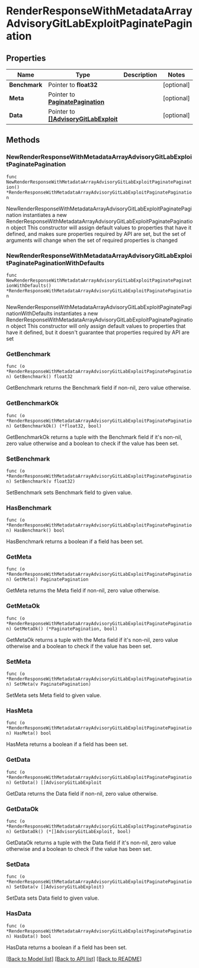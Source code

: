 # RenderResponseWithMetadataArrayAdvisoryGitLabExploitPaginatePagination

## Properties

Name | Type | Description | Notes
------------ | ------------- | ------------- | -------------
**Benchmark** | Pointer to **float32** |  | [optional] 
**Meta** | Pointer to [**PaginatePagination**](PaginatePagination.md) |  | [optional] 
**Data** | Pointer to [**[]AdvisoryGitLabExploit**](AdvisoryGitLabExploit.md) |  | [optional] 

## Methods

### NewRenderResponseWithMetadataArrayAdvisoryGitLabExploitPaginatePagination

`func NewRenderResponseWithMetadataArrayAdvisoryGitLabExploitPaginatePagination() *RenderResponseWithMetadataArrayAdvisoryGitLabExploitPaginatePagination`

NewRenderResponseWithMetadataArrayAdvisoryGitLabExploitPaginatePagination instantiates a new RenderResponseWithMetadataArrayAdvisoryGitLabExploitPaginatePagination object
This constructor will assign default values to properties that have it defined,
and makes sure properties required by API are set, but the set of arguments
will change when the set of required properties is changed

### NewRenderResponseWithMetadataArrayAdvisoryGitLabExploitPaginatePaginationWithDefaults

`func NewRenderResponseWithMetadataArrayAdvisoryGitLabExploitPaginatePaginationWithDefaults() *RenderResponseWithMetadataArrayAdvisoryGitLabExploitPaginatePagination`

NewRenderResponseWithMetadataArrayAdvisoryGitLabExploitPaginatePaginationWithDefaults instantiates a new RenderResponseWithMetadataArrayAdvisoryGitLabExploitPaginatePagination object
This constructor will only assign default values to properties that have it defined,
but it doesn't guarantee that properties required by API are set

### GetBenchmark

`func (o *RenderResponseWithMetadataArrayAdvisoryGitLabExploitPaginatePagination) GetBenchmark() float32`

GetBenchmark returns the Benchmark field if non-nil, zero value otherwise.

### GetBenchmarkOk

`func (o *RenderResponseWithMetadataArrayAdvisoryGitLabExploitPaginatePagination) GetBenchmarkOk() (*float32, bool)`

GetBenchmarkOk returns a tuple with the Benchmark field if it's non-nil, zero value otherwise
and a boolean to check if the value has been set.

### SetBenchmark

`func (o *RenderResponseWithMetadataArrayAdvisoryGitLabExploitPaginatePagination) SetBenchmark(v float32)`

SetBenchmark sets Benchmark field to given value.

### HasBenchmark

`func (o *RenderResponseWithMetadataArrayAdvisoryGitLabExploitPaginatePagination) HasBenchmark() bool`

HasBenchmark returns a boolean if a field has been set.

### GetMeta

`func (o *RenderResponseWithMetadataArrayAdvisoryGitLabExploitPaginatePagination) GetMeta() PaginatePagination`

GetMeta returns the Meta field if non-nil, zero value otherwise.

### GetMetaOk

`func (o *RenderResponseWithMetadataArrayAdvisoryGitLabExploitPaginatePagination) GetMetaOk() (*PaginatePagination, bool)`

GetMetaOk returns a tuple with the Meta field if it's non-nil, zero value otherwise
and a boolean to check if the value has been set.

### SetMeta

`func (o *RenderResponseWithMetadataArrayAdvisoryGitLabExploitPaginatePagination) SetMeta(v PaginatePagination)`

SetMeta sets Meta field to given value.

### HasMeta

`func (o *RenderResponseWithMetadataArrayAdvisoryGitLabExploitPaginatePagination) HasMeta() bool`

HasMeta returns a boolean if a field has been set.

### GetData

`func (o *RenderResponseWithMetadataArrayAdvisoryGitLabExploitPaginatePagination) GetData() []AdvisoryGitLabExploit`

GetData returns the Data field if non-nil, zero value otherwise.

### GetDataOk

`func (o *RenderResponseWithMetadataArrayAdvisoryGitLabExploitPaginatePagination) GetDataOk() (*[]AdvisoryGitLabExploit, bool)`

GetDataOk returns a tuple with the Data field if it's non-nil, zero value otherwise
and a boolean to check if the value has been set.

### SetData

`func (o *RenderResponseWithMetadataArrayAdvisoryGitLabExploitPaginatePagination) SetData(v []AdvisoryGitLabExploit)`

SetData sets Data field to given value.

### HasData

`func (o *RenderResponseWithMetadataArrayAdvisoryGitLabExploitPaginatePagination) HasData() bool`

HasData returns a boolean if a field has been set.


[[Back to Model list]](../README.md#documentation-for-models) [[Back to API list]](../README.md#documentation-for-api-endpoints) [[Back to README]](../README.md)


